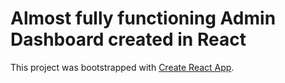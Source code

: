 # Almost fully functioning Admin Dashboard created in React

This project was bootstrapped with [Create React App](https://github.com/facebook/create-react-app).
